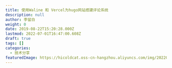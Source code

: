 ```yaml
---
title: 使用Waline 和 Vercel为hugo网站搭建评论系统
description: null
author: 李留白
weight: 0
date: 2019-08-22T15:20:28.000Z
lastmod: 2022-07-01T16:47:00.608Z
draft: true
tags: []
categories:
  - 技术分享
featuredImage: https://hicoldcat.oss-cn-hangzhou.aliyuncs.com/img/20220423120132.png
---
```

